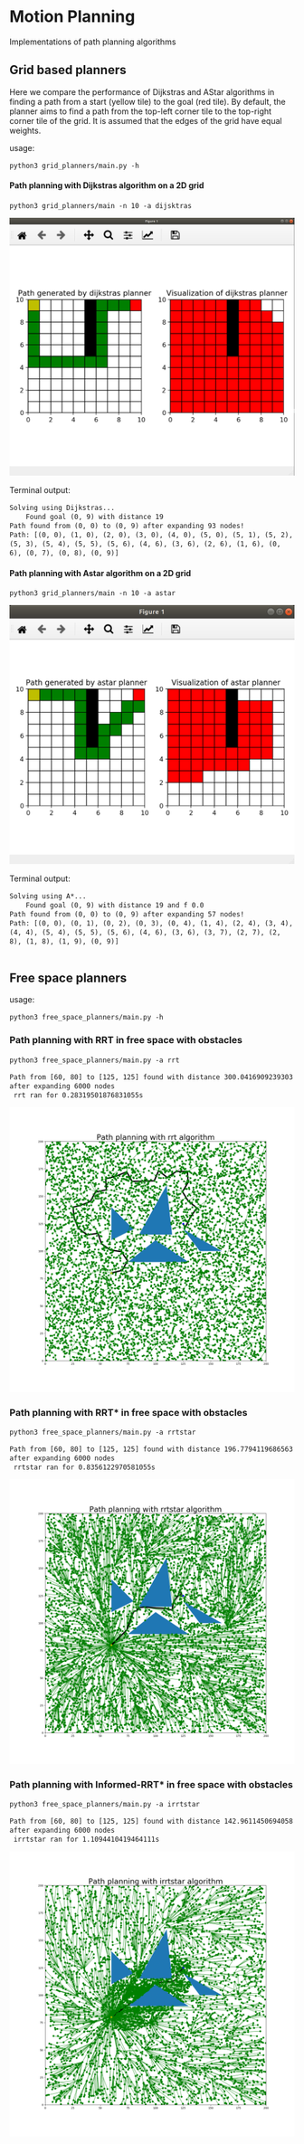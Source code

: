 # Motion Planning
Implementations of path planning algorithms

## Grid based planners
Here we compare the performance of Dijkstras and AStar algorithms in finding a path from a start (yellow tile) to the goal (red tile). By default, the planner aims to find a path from the top-left corner tile to the top-right corner tile of the grid. It is assumed that the edges of the grid have equal weights.


usage:
```
python3 grid_planners/main.py -h
```

#### Path planning with Dijkstras algorithm on a 2D grid
```
python3 grid_planners/main -n 10 -a dijsktras
```

![](media/dijkstras.png)

Terminal output:
```
Solving using Dijkstras...
    Found goal (0, 9) with distance 19
Path found from (0, 0) to (0, 9) after expanding 93 nodes!
Path: [(0, 0), (1, 0), (2, 0), (3, 0), (4, 0), (5, 0), (5, 1), (5, 2), (5, 3), (5, 4), (5, 5), (5, 6), (4, 6), (3, 6), (2, 6), (1, 6), (0, 6), (0, 7), (0, 8), (0, 9)]
```

#### Path planning with Astar algorithm on a 2D grid

```
python3 grid_planners/main -n 10 -a astar
```

![](media/astar.png)

Terminal output:
```
Solving using A*...
    Found goal (0, 9) with distance 19 and f 0.0
Path found from (0, 0) to (0, 9) after expanding 57 nodes!
Path: [(0, 0), (0, 1), (0, 2), (0, 3), (0, 4), (1, 4), (2, 4), (3, 4), (4, 4), (5, 4), (5, 5), (5, 6), (4, 6), (3, 6), (3, 7), (2, 7), (2, 8), (1, 8), (1, 9), (0, 9)]


```

## Free space planners

usage:
```
python3 free_space_planners/main.py -h
```

### Path planning with RRT in free space with obstacles

```
python3 free_space_planners/main.py -a rrt
```
```
Path from [60, 80] to [125, 125] found with distance 300.0416909239303 after expanding 6000 nodes
 rrt ran for 0.28319501876831055s
```

![](media/rrt.png)


### Path planning with RRT* in free space with obstacles

```
python3 free_space_planners/main.py -a rrtstar
```

```
Path from [60, 80] to [125, 125] found with distance 196.7794119686563 after expanding 6000 nodes
 rrtstar ran for 0.8356122970581055s
```

![](media/rrtstar.png)

### Path planning with Informed-RRT* in free space with obstacles

```
python3 free_space_planners/main.py -a irrtstar
```

```
Path from [60, 80] to [125, 125] found with distance 142.9611450694058 after expanding 6000 nodes
 irrtstar ran for 1.1094410419464111s

```

![](media/informed_rrtstar.png)



